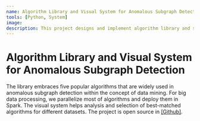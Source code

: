 ```yaml
---
name: Algorithm Library and Visual System for Anomalous Subgraph Detection
tools: [Python, System]
image: 
description: This project designs and implement algorithm library and system for anomalous subgraph detection.
---
```


# Algorithm Library and Visual System for Anomalous Subgraph Detection

The library embraces five popular algorithms that are widely used in anomalous subgraph detection within the concept of data mining. For big data processing, we parallelize most of algorithms and deploy them in Spark. The visual system helps analysis and selection of best-matched algorithms for different datasets. The project is open source in [[Github]](https://github.com/fjzzhongyi/Mgraph).